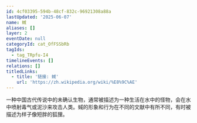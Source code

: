 ```yaml
---
id: 4cf03395-594b-48cf-832c-96921308a88a
lastUpdated: '2025-06-07'
name: 蜮
aliases: []
layer: 2
eventDate: null
categoryId: cat_OfFSSbRb
tagIds:
  - tag_TRpfu-I4
timelineEvents: []
relations: []
titledLinks:
  - title: '链接: 蜮'
    url: 'https://zh.wikipedia.org/wiki/%E8%9C%AE'
---
```

一种中国古代传说中的未确认生物，通常被描述为一种生活在水中的怪物，会在水中喷射毒气或泥沙来攻击人类。蜮的形象和行为在不同的文献中有所不同，有时被描述为样子像短胖的狐狸。
